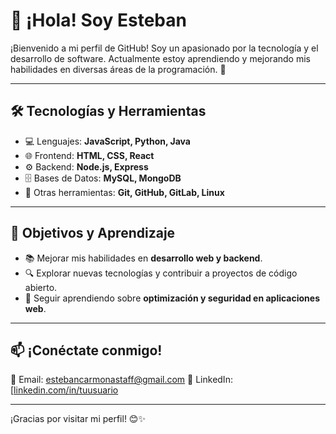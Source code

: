 # 👋 ¡Hola! Soy Esteban

¡Bienvenido a mi perfil de GitHub! Soy un apasionado por la tecnología y el desarrollo de software. Actualmente estoy aprendiendo y mejorando mis habilidades en diversas áreas de la programación. 🚀

---

## 🛠️ Tecnologías y Herramientas

- 💻 Lenguajes: **JavaScript, Python, Java**
- 🌐 Frontend: **HTML, CSS, React**
- ⚙️ Backend: **Node.js, Express**
- 🗄️ Bases de Datos: **MySQL, MongoDB**
- 🔧 Otras herramientas: **Git, GitHub, GitLab, Linux**

---

## 🎯 Objetivos y Aprendizaje

- 📚 Mejorar mis habilidades en **desarrollo web y backend**.
- 🔍 Explorar nuevas tecnologías y contribuir a proyectos de código abierto.
- 🚀 Seguir aprendiendo sobre **optimización y seguridad en aplicaciones web**.

---

## 📫 ¡Conéctate conmigo!

📩 Email: [estebancarmonastaff@gmail.com](estebancarmonastaff@gmail.com)
💼 LinkedIn: [[linkedin.com/in/tuusuario](https://www.linkedin.com/in/esteban-carmona-a59413265/)

---

¡Gracias por visitar mi perfil! 😊✨
